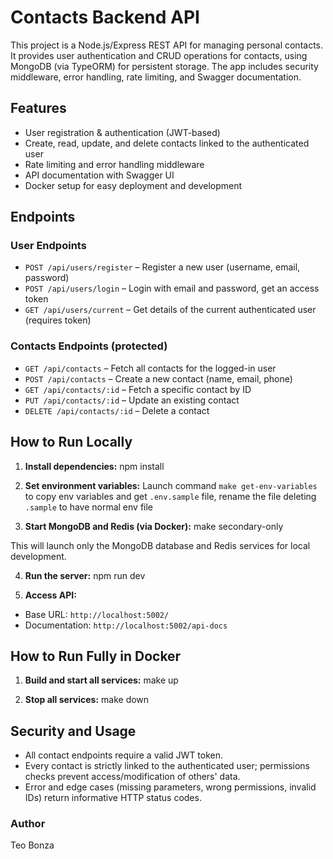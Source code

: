 # Contacts Backend API

This project is a Node.js/Express REST API for managing personal contacts. It provides user authentication and CRUD operations for contacts, using MongoDB (via TypeORM) for persistent storage. The app includes security middleware, error handling, rate limiting, and Swagger documentation.

## Features

- User registration & authentication (JWT-based)
- Create, read, update, and delete contacts linked to the authenticated user
- Rate limiting and error handling middleware
- API documentation with Swagger UI
- Docker setup for easy deployment and development

## Endpoints

### User Endpoints
- `POST /api/users/register` – Register a new user (username, email, password)
- `POST /api/users/login` – Login with email and password, get an access token
- `GET /api/users/current` – Get details of the current authenticated user (requires token)

### Contacts Endpoints (protected)
- `GET /api/contacts` – Fetch all contacts for the logged-in user
- `POST /api/contacts` – Create a new contact (name, email, phone)
- `GET /api/contacts/:id` – Fetch a specific contact by ID
- `PUT /api/contacts/:id` – Update an existing contact
- `DELETE /api/contacts/:id` – Delete a contact

## How to Run Locally

1. **Install dependencies:**
npm install

2. **Set environment variables:**
Launch command `make get-env-variables` to copy env variables and get `.env.sample` file, rename the file deleting `.sample` to have normal env file

3. **Start MongoDB and Redis (via Docker):**
make secondary-only

This will launch only the MongoDB database and Redis services for local development.

4. **Run the server:**
npm run dev

5. **Access API:**
- Base URL: `http://localhost:5002/`
- Documentation: `http://localhost:5002/api-docs`

## How to Run Fully in Docker

1. **Build and start all services:**
make up

2. **Stop all services:**
make down

## Security and Usage

- All contact endpoints require a valid JWT token.
- Every contact is strictly linked to the authenticated user; permissions checks prevent access/modification of others' data.
- Error and edge cases (missing parameters, wrong permissions, invalid IDs) return informative HTTP status codes.

### Author
Teo Bonza